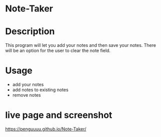 # Note-Taker

# Description
This program will let you add your notes and then save your notes. There will be an option for the user to clear the note field.

# Usage
- add your notes
- add notes to existing notes
- remove notes

# live page and screenshot

https://penguuuu.github.io/Note-Taker/
